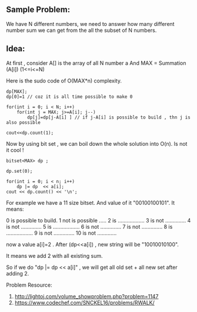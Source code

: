 ## Sample Problem:

We have N different numbers, we need to answer how many different number sum we can get from the all the subset of N numbers.

## Idea: 

At first , consider A[] is the array of all N number a
And MAX = Summation (A[i]) (1<=i<=N)



Here is the sudo code of O(MAX*n) complexity.

```
dp[MAX];
dp[0]=1 // coz it is all time possible to make 0

for(int i = 0; i < N; i++)
    for(int j = MAX; j>=A[i]; j--)
        dp[j]=dp[j-A[i] ] // if j-A[i] is possible to build , thn j is also possible 

cout<<dp.count(1);

```

Now by using bit set , we can boil down the whole solution into O(n). Is not it cool !
```
bitset<MAX> dp ;  

dp.set(0);

for(int i = 0; i < n; i++)
	dp |= dp  << a[i]; 
cout << dp.count() << '\n'; 
```

For example we have a 11 size bitset. And value of it "00100100101".
It means:

0 is possible to build.
1 not is possible .....
2 is ..................
3 is not ..............
4 is not ..............
5 is ..................
6 is not ..............
7 is not ..............
8 is ..................
9 is not ..............
10 is not .............

now a value a[i]=2 . After (dp<<a[i]) , new string will be "10010010100".

It means we add 2 with all existing sum.

So if we do "dp |= dp  << a[i]" , we will get all old set + all new set after adding 2.



Problem Resource:

1) http://lightoj.com/volume_showproblem.php?problem=1147
2) https://www.codechef.com/SNCKEL16/problems/RWALK/
